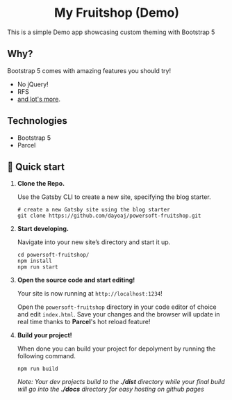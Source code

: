 <h1 align="center">
  My Fruitshop (Demo)
</h1>

This is a simple Demo app showcasing custom theming with Bootstrap 5

## Why?

Bootstrap 5 comes with amazing features you should try!

- No jQuery!
- RFS
- [and lot's more](https://blog.getbootstrap.com/2020/09/29/bootstrap-5-alpha-2/).

## Technologies

- Bootstrap 5
- Parcel

## 🚀 Quick start

1.  **Clone the Repo.**

    Use the Gatsby CLI to create a new site, specifying the blog starter.

    ```shell
    # create a new Gatsby site using the blog starter
    git clone https://github.com/dayoaj/powersoft-fruitshop.git
    ```

1.  **Start developing.**

    Navigate into your new site’s directory and start it up.

    ```shell
    cd powersoft-fruitshop/
    npm install
    npm run start
    ```

1.  **Open the source code and start editing!**

    Your site is now running at `http://localhost:1234`!

    Open the `powersoft-fruitshop` directory in your code editor of choice and edit `index.html`. Save your changes and the browser will update in real time thanks to **Parcel**'s hot reload feature!

1.  **Build your project!**

    When done you can build your project for depolyment by running the following command.

    ```shell
    npm run build
    ```

    _Note: Your dev projects build to the **./dist** directory while your final build will go into the **./docs** directory for easy hosting on github pages_
